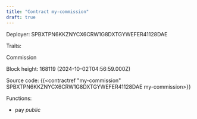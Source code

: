```yaml
---
title: "Contract my-commission"
draft: true
---
```

Deployer: SPBXTPN6KKZNYCX6CRW1G8DXTGYWEFER41128DAE

Traits:
 
Commission


Block height: 168119 (2024-10-02T04:56:59.000Z)

Source code: {{<contractref "my-commission" SPBXTPN6KKZNYCX6CRW1G8DXTGYWEFER41128DAE my-commission>}}

Functions:

* pay _public_

